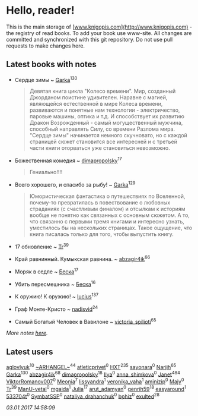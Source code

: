 # Hello, reader!
This is the main storage of [www.knigopis.com](http://www.knigopis.com) - the registry of read books.
To add your book use www-site. All changes are committed and synchronized with this git repository.
Do not use pull requests to make changes here.


## Latest books with notes
* Сердце зимы ~ [Garka](users/115/115753719718250012620-google)<sup>130</sup>
    > Девятая книга цикла "Колесо времени". Мир, созданный Джорданом поистине удивителен. Наравне с магией, являющейся естественной в мире Колеса времени, развиваются и понятные нам технологии - электричество, паровые машины, оптика и т.д. И способствует их развитию  Дракон Возрожденный - самый могущественный мужчина, способный направлять Силу, со времени Разлома мира. "Сердце зимы" начинается немного скучновато, но с каждой страницей сюжет становится все интересней и с третьей части книги оторваться уже становиться невозможно.

* Божественная комедия ~ [dimapropolsky](users/211/21138193-vkontakte)<sup>17</sup>
    > Гениально!!!!

* Всего хорошего, и спасибо за рыбу! ~ [Garka](users/115/115753719718250012620-google)<sup>129</sup>
    > Юмористическая фантастика о путешествиях по Вселенной, почему-то превратилась в повествование о любовных страданиях (с счастливым финалом) и отсылкам к историям вообще не понятно как связанных с основным сюжетом. А то, что связанно с первыми тремя книгами и интересно узнать, уместилось бы на нескольких страницах. Такое ощущение, что книга писалась только для того, чтобы выпустить книгу.

* 17 обновление ~ [Tr](users/122/12282474-vkontakte)<sup>39</sup>

* Край равнинный. Кумыкская равнина. ~ [abzagir4ik](users/362/3621623-vkontakte)<sup>66</sup>

* Моряк в седле ~ [Беска](users/157/1577468-vkontakte)<sup>17</sup>

* Убить пересмешника ~ [Беска](users/157/1577468-vkontakte)<sup>16</sup>

* К оружию! К оружию! ~ [lucius](users/838/83820536-yandex)<sup>137</sup>

* Граф Монте-Кристо ~ [nadisvid](users/113/1138852626183846-facebook)<sup>24</sup>

* Самый Богатый Человек в Вавилоне ~ [victoria_spilioti](users/219/219259003-vkontakte)<sup>65</sup>


_More notes [here](latest_books_with_notes.md)._


## Latest users
[aglovlyuk](users/113/113033184709492089410-google)<sup>10</sup> 
[~ARHANGEL~](users/642/64251996-vkontakte)<sup>44</sup> 
[atleticprivet](users/161/161139427-vkontakte)<sup>0</sup> 
[HXT](users/100/100002563462782-facebook)<sup>235</sup> 
[sayonara](users/389/389308925-vkontakte)<sup>0</sup> 
[Narjih](users/101/101033677091232972633-google)<sup>65</sup> 
[Garka](users/115/115753719718250012620-google)<sup>130</sup> 
[abzagir4ik](users/362/3621623-vkontakte)<sup>68</sup> 
[dimapropolsky](users/211/21138193-vkontakte)<sup>18</sup> 
[Ilya](users/104/104377955754791742868-google)<sup>0</sup> 
[anna_shimkova](users/735/7350172-vkontakte)<sup>0</sup> 
[Janet](users/205/20565064-vkontakte)<sup>484</sup> 
[ViktorRomanov007](users/607/60758287-yandex)<sup>0</sup> 
[Meonia](users/631/631213583728634-facebook)<sup>7</sup> 
[lissyandra](users/102/10212069337191586-facebook)<sup>1</sup> 
[veronika_vaha](users/876/87639392-vkontakte)<sup>1</sup> 
[aminizip](users/207/2070473124-instagram)<sup>0</sup> 
[Majy](users/103/103188365011668395510-google)<sup>0</sup> 
[Tr](users/122/12282474-vkontakte)<sup>39</sup> 
[ManU-vetal](users/104/104375029317049612659-google)<sup>0</sup> 
[mgaida](users/294/2947248-vkontakte)<sup>1</sup> 
[Julia](users/556/55688208-vkontakte)<sup>17</sup> 
[arut_adamyan](users/130/13006313-vkontakte)<sup>0</sup> 
[genrih59](users/872/872361436199401-facebook)<sup>18</sup> 
[easyaround](users/100/100000491918134-facebook)<sup>1</sup> 
[533704t](users/161/161067016-vkontakte)<sup>0</sup> 
[SymbatSSP](users/111/111174942368802285509-googleplus)<sup>0</sup> 
[nataliya_drahanchuk](users/242/242544301-vkontakte)<sup>0</sup> 
[bphiz](users/307/307896598-vkontakte)<sup>0</sup> 
[exulted](users/100/100599204551896265722-google)<sup>28</sup> 


_03.01.2017 14:58:09_
